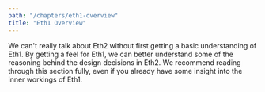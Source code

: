 ```yaml
---
path: "/chapters/eth1-overview"
title: "Eth1 Overview"
---
```


We can't really talk about Eth2 without first getting a basic understanding of Eth1. By getting a feel for Eth1, we can better understand some of the reasoning behind the design decisions in Eth2. We recommend reading through this section fully, even if you already have some insight into the inner workings of Eth1.
